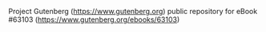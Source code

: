 Project Gutenberg (https://www.gutenberg.org) public repository for
eBook #63103 (https://www.gutenberg.org/ebooks/63103)
